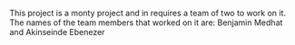 This project is a monty project and in requires a team of two to work on it.
The names of the team members that worked on it are:
Benjamin Medhat and Akinseinde Ebenezer
